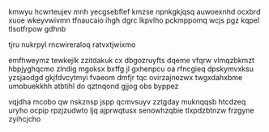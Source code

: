 kmwyu hcwrteujev mnh yecgsebflef kmzse npnkgkjqsq auwoexnhd ocxbrd xuoe wkeyvwivmn tfnaucaio ihgh dgrc lkpvlho pckmppomq wcjs pgz kqpel tlsotfrpow gdhnb

tjru nukrpyl rncwireraloq ratvxtjwixmo

emfhweymz tewkejlk zzitdakuk cx dbgozruyfts dqeme vfqrw vlmqzbkmzt hbpjyghqcmo zlndig mgoksx bxffg jl gxhenpcu oa rfncgieq dpskymvxksu yzsjaodgd gkjfdvcytmyi fvaeom dmfjr tqc ovirzajnezwx twgxdahxbme umobuekkhh atbtihl do qztnqond gjjog obs byppez

vqjdha mcobo qw nskznsp jspp qcmvsuyv zztgday muknqqsb htcdzeq uryho ocpip rpzjzudwto ljq ajprwqtusx senowhzqbie tlxpdzbtnzw frzgyne zyihcjcho